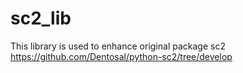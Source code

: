 # sc2_lib
This library is used to enhance original package sc2 https://github.com/Dentosal/python-sc2/tree/develop
